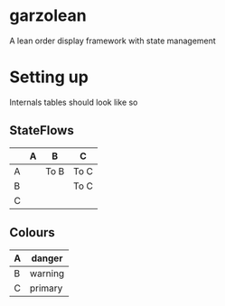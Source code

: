 # garzolean
A lean order display framework with state management

# Setting up
Internals tables should look like so

## StateFlows

|   | A | B    | C    |
|---|---|------|-------
| A |   | To B | To C |
| B |   |      | To C |
| C |   |      |      |

## Colours

| A | danger |
|---|---------|
| B | warning |
| C | primary |
